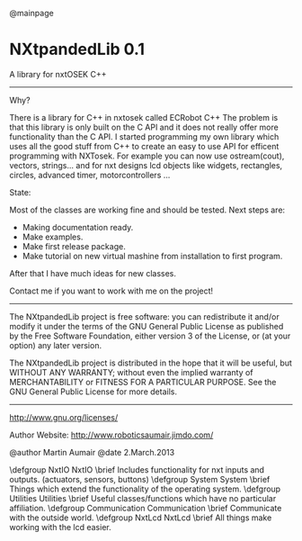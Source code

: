 @mainpage

NXtpandedLib 0.1
============

A library for nxtOSEK C++

----
Why?

There is a library for C++ in nxtosek called ECRobot C++
The problem is that this library is only built on the C API and it does not really offer more functionality than the C API.
I started programming my own library which uses all the good stuff from C++ to create an easy to use API for efficent
programming with NXTosek.
For example you can now use ostream(cout), vectors, strings... and for nxt designs lcd objects like widgets, 
rectangles, circles, advanced timer, motorcontrollers ...

State:

Most of the classes are working fine and should be tested.
Next steps are:
- Making documentation ready.
- Make examples.
- Make first release package.
- Make tutorial on new virtual mashine from installation to first program.

After that I have much ideas for new classes.

Contact me if you want to work with me on the project!

-----------------------------------------------------------------------------------------

The NXtpandedLib project is free software: you can redistribute it and/or modify 
it under the terms of the GNU General Public License as published by the Free Software 
Foundation, either version 3 of the License, or (at your option) any later version. 

The NXtpandedLib project is distributed in the hope that it will be useful, 
but WITHOUT ANY WARRANTY; without even the implied warranty of MERCHANTABILITY or FITNESS
FOR A PARTICULAR PURPOSE. See the GNU General Public License for more details. 

--------------------------------------------------------------------------------------------
http://www.gnu.org/licenses/

Author Website:
<http://www.roboticsaumair.jimdo.com/>

@author Martin Aumair
@date 2.March.2013

\defgroup NxtIO NxtIO
\brief Includes functionality for nxt inputs and outputs. (actuators, sensors, buttons)
\defgroup System System
\brief Things which extend the functionality of the operating system.
\defgroup Utilities Utilities
\brief Useful classes/functions which have no particular affiliation.
\defgroup Communication Communication
\brief Communicate with the outside world.
\defgroup NxtLcd NxtLcd
\brief All things make working with the lcd easier.
